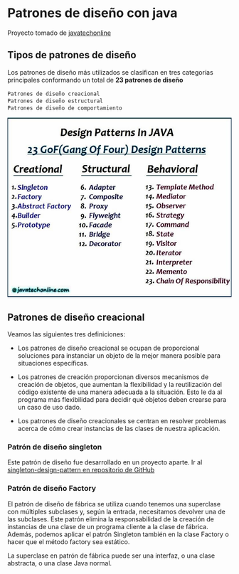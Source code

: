# Patrones de diseño con java
Proyecto tomado de [javatechonline](https://javatechonline.com/java-design-patterns-java)

## Tipos de patrones de diseño
Los patrones de diseño más utilizados se clasifican en tres categorías principales
conformando un total de **23 patrones de diseño**

```
Patrones de diseño creacional
Patrones de diseño estructural
Patrones de diseño de comportamiento
```

![](JavaDesingPatterns.jpg)

## Patrones de diseño creacional
Veamos las siguientes tres definiciones:

- Los patrones de diseño creacional se ocupan de proporcional soluciones para
  instanciar un objeto de la mejor manera posible para situaciones específicas.


- Los patrones de creación proporcionan diversos mecanismos de creación de objetos, 
  que aumentan la flexibilidad y la reutilización del código existente de una manera 
  adecuada a la situación. Esto le da al programa más flexibilidad para decidir qué 
  objetos deben crearse para un caso de uso dado.


- Los patrones de diseño creacionales se centran en resolver problemas acerca de cómo 
  crear instancias de las clases de nuestra aplicación.

### Patrón de diseño singleton
Este patrón de diseño fue desarrollado en un proyecto aparte. Ir al 
[singleton-design-pattern en repositorio de GitHub](https://github.com/magadiflo/singleton-design-pattern)

### Patrón de diseño Factory
El patrón de diseño de fábrica se utiliza cuando tenemos una superclase con múltiples 
subclases y, según la entrada, necesitamos devolver una de las subclases. 
Este patrón elimina la responsabilidad de la creación de instancias de una clase de un 
programa cliente a la clase de fábrica. Además, podemos aplicar el patrón Singleton también 
en la clase Factory o hacer que el método factory sea estático.

La superclase en patrón de fábrica puede ser una interfaz, o una clase abstracta, 
o una clase Java normal.

